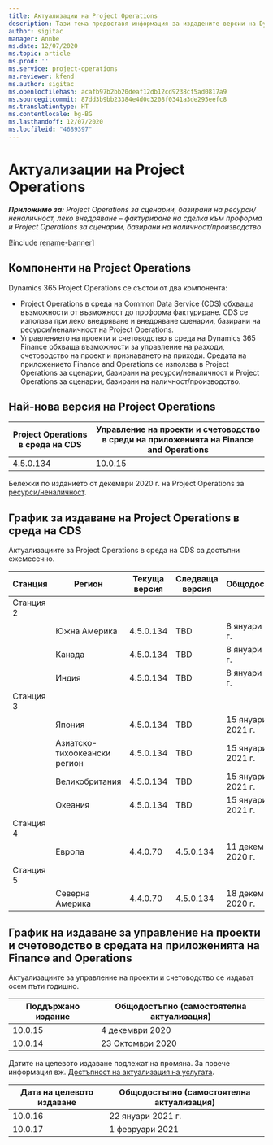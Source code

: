 ```yaml
---
title: Актуализации на Project Operations
description: Тази тема предоставя информация за издадените версии на Dynamics 365 Project Operations.
author: sigitac
manager: Annbe
ms.date: 12/07/2020
ms.topic: article
ms.prod: ''
ms.service: project-operations
ms.reviewer: kfend
ms.author: sigitac
ms.openlocfilehash: acafb97b2bb20deaf12db12cd9238cf5ad0817a9
ms.sourcegitcommit: 87dd3b9bb23384e4d0c3208f0341a3de295eefc8
ms.translationtype: HT
ms.contentlocale: bg-BG
ms.lasthandoff: 12/07/2020
ms.locfileid: "4689397"
---
```

# <a name="project-operations-updates"></a>Актуализации на Project Operations

_**Приложимо за:** Project Operations за сценарии, базирани на ресурси/неналичност, леко внедряване – фактуриране на сделка към проформа и Project Operations за сценарии, базирани на наличност/производство_

[!include [rename-banner](~/includes/cc-data-platform-banner.md)]

## <a name="project-operations-components"></a>Компоненти на Project Operations

Dynamics 365 Project Operations се състои от два компонента:

- Project Operations в среда на Common Data Service (CDS) обхваща възможности от възможност до проформа фактуриране. CDS се използва при леко внедряване и внедряване сценарии, базирани на ресурси/неналичност на Project Operations.
- Управлението на проекти и счетоводство в среда на Dynamics 365 Finance обхваща възможности за управление на разходи, счетоводство на проект и признаването на приходи. Средата на приложението Finance and Operations се използва в Project Operations за сценарии, базирани на ресурси/неналичност и Project Operations за сценарии, базирани на наличност/производство.

## <a name="project-operations-latest-version"></a>Най-нова версия на Project Operations

| Project Operations в среда на CDS | Управление на проекти и счетоводство в среди на приложенията на Finance and Operations |
| --- | --- |
| 4.5.0.134 | 10.0.15 |

Бележки по изданието от декември 2020 г. на Project Operations за [ресурси/неналичност](whats-new-dec-2020-resource-based.md).

## <a name="release-schedule-for-project-operations-on-cds-environment"></a>График за издаване на Project Operations в среда на CDS

Актуализациите за Project Operations в среда на CDS са достъпни ежемесечно. 

| Станция   | Регион        | Текуща версия | Следваща версия | Общодостъпно |
|-----------|---------------|-----------------|--------------|---------------------|
| Станция 2 |   &nbsp;      |    &nbsp;       | &nbsp;       |      &nbsp;         |
|   &nbsp;  | Южна Америка |  4.5.0.134       | TBD     | 8 януари 2021 г.           |
|    &nbsp; | Канада        |  4.5.0.134       | TBD     | 8 януари 2021 г.          |
|   &nbsp;  | Индия         |  4.5.0.134       | TBD     | 8 януари 2021 г.           |
| Станция 3  |      &nbsp;   |     &nbsp;      |     &nbsp;   |      &nbsp;         |
|   &nbsp;  | Япония         |  4.5.0.134       | TBD     | 15 януари 2021 г.           |
|   &nbsp;  | Азиатско-тихоокеански регион  |  4.5.0.134       | TBD     | 15 януари 2021 г.           |
|   &nbsp;  | Великобритания |  4.5.0.134       | TBD     | 15 януари 2021 г.           |
|   &nbsp;  | Океания       |  4.5.0.134       | TBD     | 15 януари 2021 г.           |
| Станция 4 |     &nbsp;    |     &nbsp;      |     &nbsp;   |      &nbsp;         |
|   &nbsp;  | Европа        |  4.4.0.70       | 4.5.0.134     | 11 декември 2020 г.           |
| Станция 5 |     &nbsp;    |     &nbsp;      |     &nbsp;   |      &nbsp;         |
|   &nbsp;  | Северна Америка |  4.4.0.70       | 4.5.0.134     | 18 декември 2020 г.           |

## <a name="release-schedule-for-project-management-and-accounting-in-the-finance-and-operations-apps-environment"></a>График на издаване за управление на проекти и счетоводство в средата на приложенията на Finance and Operations

Актуализациите за управление на проекти и счетоводство се издават осем пъти годишно.

| Поддържано издание | Общодостъпно (самостоятелна актуализация) |
| --- | --- |
| 10.0.15 | 4 декември 2020 |
| 10.0.14 | 23 Октомври 2020 |

Датите на целевото издаване подлежат на промяна. За повече информация вж. [Достъпност на актуализация на услугата](https://docs.microsoft.com/dynamics365/fin-ops-core/fin-ops/get-started/public-preview-releases?toc=/dynamics365/finance/toc.json).

| Дата на целевото издаване | Общодостъпно (самостоятелна актуализация) |
| --- | --- |
| 10.0.16 | 22 януари 2021 г. |
| 10.0.17 | 1 февруари 2021 |

